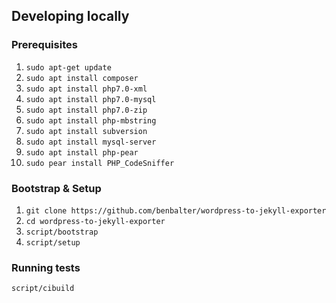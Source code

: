 ## Developing locally

### Prerequisites
1. `sudo apt-get update`
1. `sudo apt install composer`
1. `sudo apt install php7.0-xml`
1. `sudo apt install php7.0-mysql`
1. `sudo apt install php7.0-zip`
1. `sudo apt install php-mbstring`
1. `sudo apt install subversion`
1. `sudo apt install mysql-server`
1. `sudo apt install php-pear`
1. `sudo pear install PHP_CodeSniffer`

### Bootstrap & Setup
1. `git clone https://github.com/benbalter/wordpress-to-jekyll-exporter`
2. `cd wordpress-to-jekyll-exporter`
3. `script/bootstrap`
4. `script/setup`

### Running tests
`script/cibuild`
